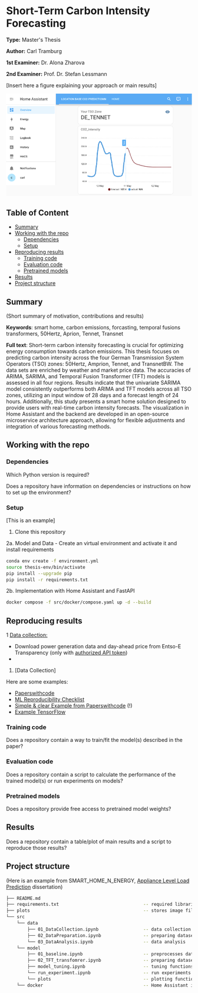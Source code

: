 # Short-Term Carbon Intensity Forecasting

**Type:** Master's Thesis 

**Author:** Carl Tramburg




**1st Examiner:** Dr. Alona Zharova

**2nd Examiner:** Prof. Dr. Stefan Lessmann 



[Insert here a figure explaining your approach or main results]

![results](/Tennet_HomeAssistant.png)

## Table of Content

- [Summary](#summary)
- [Working with the repo](#Working-with-the-repo)
    - [Dependencies](#Dependencies)
    - [Setup](#Setup)
- [Reproducing results](#Reproducing-results)
    - [Training code](#Training-code)
    - [Evaluation code](#Evaluation-code)
    - [Pretrained models](#Pretrained-models)
- [Results](#Results)
- [Project structure](-Project-structure)

## Summary

(Short summary of motivation, contributions and results)

**Keywords**: smart home, carbon emissions, forcasting, temporal fusions transformers, 50Hertz, Aprion, Tennet, Transnet 

**Full text**: 
Short-term carbon intensity forecasting is crucial for optimizing energy consumption towards carbon emissions. This thesis focuses on predicting carbon intensity across the four German Transmission System Operators (TSO) zones: 50Hertz, Amprion, Tennet, and TransnetBW. The data sets are enriched by weather and market price data. The accuracies of ARIMA, SARIMA, and Temporal Fusion Transformer (TFT) models is assessed in all four regions. Results indicate that the univariate SARIMA model consistently outperforms both ARIMA and TFT models across all TSO zones, utilizing an input window of 28 days and a forecast length of 24 hours.
Additionally, this study presents a smart home solution designed to provide users with real-time carbon intensity forecasts. The visualization in Home Assistant and the backend are developed in an open-source microservice architecture approach, allowing for flexible adjustments and integration of various forecasting methods.

## Working with the repo

### Dependencies

Which Python version is required? 

Does a repository have information on dependencies or instructions on how to set up the environment?

### Setup

[This is an example]

1. Clone this repository

2a. Model and Data - Create an virtual environment and activate it and install requirements
```bash
conda env create -f environment.yml
source thesis-env/bin/activate
pip install --upgrade pip
pip install -r requirements.txt
```

2b. Implementation with Home Assistant and FastAPI

```bash
docker compose -f src/docker/compose.yaml up -d --build
```

## Reproducing results

1 [Data collection:](01_DataCollection.ipynb)
 -  Download power generation data and day-ahead price from Entso-E Transparency (only with [authorized API token](https://transparency.entsoe.eu/content/static_content/Static%20content/web%20api/Guide.html#_authentication_and_authorisation))
 - 

1. [Data Collection]

Here are some examples:
- [Paperswithcode](https://github.com/paperswithcode/releasing-research-code)
- [ML Reproducibility Checklist](https://ai.facebook.com/blog/how-the-ai-community-can-get-serious-about-reproducibility/)
- [Simple & clear Example from Paperswithcode](https://github.com/paperswithcode/releasing-research-code/blob/master/templates/README.md) (!)
- [Example TensorFlow](https://github.com/NVlabs/selfsupervised-denoising)

### Training code

Does a repository contain a way to train/fit the model(s) described in the paper?

### Evaluation code

Does a repository contain a script to calculate the performance of the trained model(s) or run experiments on models?

### Pretrained models

Does a repository provide free access to pretrained model weights?

## Results

Does a repository contain a table/plot of main results and a script to reproduce those results?

## Project structure

(Here is an example from SMART_HOME_N_ENERGY, [Appliance Level Load Prediction](https://github.com/Humboldt-WI/dissertations/tree/main/SMART_HOME_N_ENERGY/Appliance%20Level%20Load%20Prediction) dissertation)

```bash
├── README.md
├── requirements.txt                                -- required libraries                                            -- stores csv file 
├── plots                                           -- stores image files
└── src
    └── data
        ├── 01_DataCollection.ipynb                 -- data collection
        ├── 02_DataPreparation.ipynb                -- preparing dataset 
        └── 03_DataAnalysis.ipynb                   -- data analysis
    └── model
        ├── 01_baseline.ipynb                       -- preprocesses data
        ├── 02_TFT_transfomrer.ipynb                -- preparing datasets
        ├── model_tuning.ipynb                      -- tuning functions
        └── run_experiment.ipynb                    -- run experiments 
        └── plots                                   -- plotting functions          
    └── docker                                      -- Home Assistant implementation in Docker       
```
